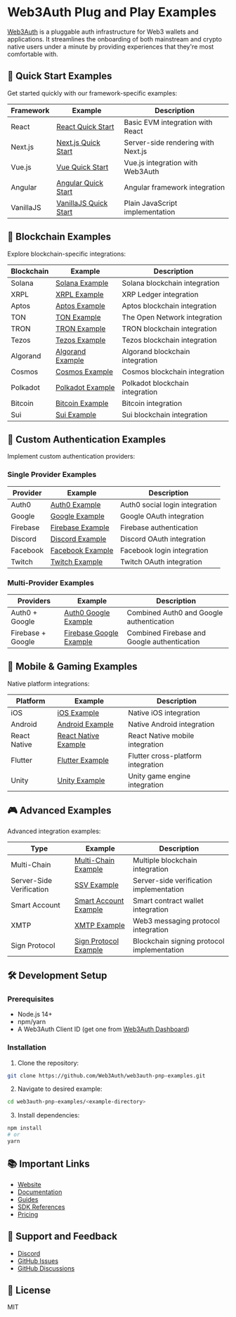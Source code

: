 # Web3Auth Plug and Play Examples

[Web3Auth](https://web3auth.io) is a pluggable auth infrastructure for Web3 wallets and applications. It streamlines the onboarding of both mainstream and crypto native users under a minute by providing experiences that they're most comfortable with.

## 🚀 Quick Start Examples

Get started quickly with our framework-specific examples:

| Framework    | Example                                                                                                    | Description                                        |
|-------------|------------------------------------------------------------------------------------------------------------|----------------------------------------------------|
| React       | [React Quick Start](quick-starts/react-quick-start)                                                        | Basic EVM integration with React                    |
| Next.js     | [Next.js Quick Start](quick-starts/nextjs-quick-start)                                                    | Server-side rendering with Next.js                  |
| Vue.js      | [Vue Quick Start](quick-starts/vue-quick-start)                                                           | Vue.js integration with Web3Auth                    |
| Angular     | [Angular Quick Start](quick-starts/angular-quick-start)                                                    | Angular framework integration                       |
| VanillaJS   | [VanillaJS Quick Start](quick-starts/vanillajs-quick-start)                                              | Plain JavaScript implementation                     |

## 🔗 Blockchain Examples

Explore blockchain-specific integrations:

| Blockchain | Example                                    | Description                                        |
|------------|--------------------------------------------|----------------------------------------------------|
| Solana     | [Solana Example](other/solana-example)    | Solana blockchain integration                      |
| XRPL       | [XRPL Example](other/xrpl-example)        | XRP Ledger integration                             |
| Aptos      | [Aptos Example](other/aptos-example)      | Aptos blockchain integration                       |
| TON        | [TON Example](other/ton-example)          | The Open Network integration                       |
| TRON       | [TRON Example](other/tron-example)        | TRON blockchain integration                        |
| Tezos      | [Tezos Example](other/tezos-example)      | Tezos blockchain integration                       |
| Algorand   | [Algorand Example](other/algorand-example)| Algorand blockchain integration                    |
| Cosmos     | [Cosmos Example](other/cosmos-example)    | Cosmos blockchain integration                      |
| Polkadot   | [Polkadot Example](other/polkadot-example)| Polkadot blockchain integration                   |
| Bitcoin    | [Bitcoin Example](other/bitcoin-example)  | Bitcoin integration                                |
| Sui        | [Sui Example](other/sui-example)          | Sui blockchain integration                         |

## 🔐 Custom Authentication Examples

Implement custom authentication providers:

### Single Provider Examples
| Provider   | Example                                                                                                     | Description                                        |
|------------|-------------------------------------------------------------------------------------------------------------|----------------------------------------------------|
| Auth0      | [Auth0 Example](custom-authentication/single-connection/auth0-example)                                      | Auth0 social login integration                      |
| Google     | [Google Example](custom-authentication/single-connection/google-example)                                    | Google OAuth integration                            |
| Firebase   | [Firebase Example](custom-authentication/single-connection/firebase-example)                                | Firebase authentication                             |
| Discord    | [Discord Example](custom-authentication/single-connection/discord-example)                                  | Discord OAuth integration                           |
| Facebook   | [Facebook Example](custom-authentication/single-connection/facebook-example)                                | Facebook login integration                          |
| Twitch     | [Twitch Example](custom-authentication/single-connection/twitch-example)                                    | Twitch OAuth integration                            |

### Multi-Provider Examples
| Providers                  | Example                                                                                                           | Description                                        |
|---------------------------|-------------------------------------------------------------------------------------------------------------------|----------------------------------------------------|
| Auth0 + Google            | [Auth0 Google Example](custom-authentication/grouped-connection/auth0-google-example)                             | Combined Auth0 and Google authentication            |
| Firebase + Google         | [Firebase Google Example](custom-authentication/grouped-connection/firebase-google-example)                       | Combined Firebase and Google authentication         |

## 📱 Mobile & Gaming Examples

Native platform integrations:

| Platform      | Example                                           | Description                                        |
|---------------|---------------------------------------------------|----------------------------------------------------|
| iOS           | [iOS Example](ios/ios-quick-start)               | Native iOS integration                             |
| Android       | [Android Example](android/android-quick-start)    | Native Android integration                         |
| React Native  | [React Native Example](react-native/quick-start) | React Native mobile integration                    |
| Flutter       | [Flutter Example](flutter/quick-start)           | Flutter cross-platform integration                 |
| Unity         | [Unity Example](unity/quick-start)               | Unity game engine integration                      |

## 🎮 Advanced Examples

Advanced integration examples:

| Type                    | Example                                                                | Description                                        |
|------------------------|------------------------------------------------------------------------|----------------------------------------------------|
| Multi-Chain            | [Multi-Chain Example](other/multi-chain-example)                      | Multiple blockchain integration                     |
| Server-Side Verification| [SSV Example](other/server-side-verification-example)                | Server-side verification implementation             |
| Smart Account          | [Smart Account Example](other/smart-account-example)                  | Smart contract wallet integration                   |
| XMTP                   | [XMTP Example](other/xmtp-example)                                    | Web3 messaging protocol integration                 |
| Sign Protocol          | [Sign Protocol Example](other/sign-protocol-example)                  | Blockchain signing protocol implementation          |

## 🛠️ Development Setup

### Prerequisites
- Node.js 14+
- npm/yarn
- A Web3Auth Client ID (get one from [Web3Auth Dashboard](https://dashboard.web3auth.io))

### Installation
1. Clone the repository:
```bash
git clone https://github.com/Web3Auth/web3auth-pnp-examples.git
```

2. Navigate to desired example:
```bash
cd web3auth-pnp-examples/<example-directory>
```

3. Install dependencies:
```bash
npm install
# or
yarn
```

## 📚 Important Links
- [Website](https://web3auth.io)
- [Documentation](https://web3auth.io/docs)
- [Guides](https://web3auth.io/docs/guides)
- [SDK References](https://web3auth.io/docs/sdk)
- [Pricing](https://web3auth.io/pricing.html)

## 💬 Support and Feedback
- [Discord](https://discord.gg/web3auth)
- [GitHub Issues](https://github.com/Web3Auth/web3auth-pnp-examples/issues)
- [GitHub Discussions](https://github.com/orgs/Web3Auth/discussions)

## 📄 License
MIT
